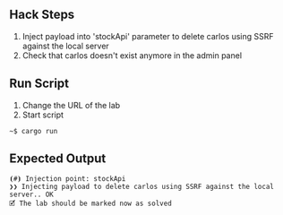 ## Hack Steps

1. Inject payload into 'stockApi' parameter to delete carlos using SSRF against the local server
2. Check that carlos doesn't exist anymore in the admin panel

## Run Script

1. Change the URL of the lab
2. Start script

```
~$ cargo run
```

## Expected Output

```
⦗#⦘ Injection point: stockApi
❯❯ Injecting payload to delete carlos using SSRF against the local server.. OK
🗹 The lab should be marked now as solved
```

